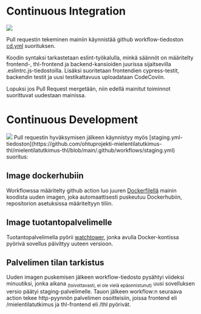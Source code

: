 # Continuous Integration

<img src="https://github.com/ohtuprojekti-mielentilatutkimus-thl/mielentilatutkimus-thl/blob/main/dokumentaatio/kuvat/ci.png"/>

Pull requestin tekeminen mainiin käynnistää github workflow-tiedoston [cd.yml](https://github.com/ohtuprojekti-mielentilatutkimus-thl/mielentilatutkimus-thl/blob/main/.github/workflows/cd.yml) suorituksen. 

Koodin syntaksi tarkastetaan eslint-työkalulla, minkä säännöt on määritelty frontend-, thl-frontend ja backend-kansioiden juurissa sijaitsevilla .eslintrc.js-tiedostoilla. Lisäksi suoritetaan frontendien cypress-testit, backendin testit ja uusi testikattavuus uploadataan CodeCoviin. 

Lopuksi jos Pull Request mergetään, niin edellä mainitut toiminnot suorittuvat uudestaan mainissa.

# Continuous Development
<img src="https://github.com/ohtuprojekti-mielentilatutkimus-thl/mielentilatutkimus-thl/blob/main/dokumentaatio/kuvat/cd.png"/>
Pull requestin hyväksymisen jälkeen käynnistyy myös [staging.yml-tiedoston](https://github.com/ohtuprojekti-mielentilatutkimus-thl/mielentilatutkimus-thl/blob/main/.github/workflows/staging.yml) suoritus:

## Image dockerhubiin
Workflowssa määritelty github action luo juuren [Dockerfilellä](https://github.com/ohtuprojekti-mielentilatutkimus-thl/mielentilatutkimus-thl/blob/main/Dockerfile) mainin koodista uuden imagen, joka automaattisesti puskeutuu Dockerhubiin, repositorion asetuksissa määriteltyyn tiliin.

## Image tuotantopalvelimelle
Tuotantopalvelimella pyörii [watchtower](https://github.com/containrrr/watchtower), jonka avulla Docker-kontissa pyörivä sovellus päivittyy uuteen versioon.

## Palvelimen tilan tarkistus
Uuden imagen puskemisen jälkeen workflow-tiedosto pysähtyi viideksi minuutiksi, jonka aikana <sub>(toivottavasti, ei ole vielä epäonnistunut)</sub> uusi sovelluksen versio päätyi staging-palvelimelle. Tauon jälkeen workflow:n seuraava action tekee http-pyynnön palvelimen osoitteisiin, joissa frontend eli /mielentilatutkimus ja thl-frontend eli /thl pyörivät.
